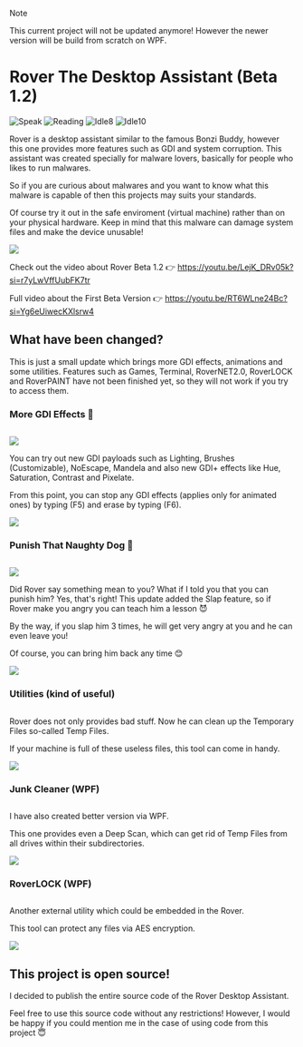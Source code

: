 > [!NOTE]
> This current project will not be updated anymore!
> However the newer version will be build from scratch on WPF.

# Rover The Desktop Assistant (Beta 1.2)

![Speak](https://github.com/MalwareStudio/Rover-The-Desktop-Assistant/assets/49496834/33050f93-60f8-4e84-8530-89ad17bd5efb)
![Reading](https://github.com/MalwareStudio/Rover-The-Desktop-Assistant/assets/49496834/d1f2fdcf-6319-42c4-8d7f-c14074f15091)
![Idle8](https://github.com/MalwareStudio/Rover-The-Desktop-Assistant/assets/49496834/e3f932d8-13c6-4fb8-8b60-d72ae54768aa)
![Idle10](https://github.com/MalwareStudio/Rover-The-Desktop-Assistant/assets/49496834/d4e65fc0-42f6-445f-9d95-089ad8638dfb)

Rover is a desktop assistant similar to the famous Bonzi Buddy, however this one provides more features such as GDI and system corruption. This assistant was created specially for malware lovers, basically for people who likes to run malwares.

So if you are curious about malwares and you want to know what this malware is capable of then this projects may suits your standards.

Of course try it out in the safe enviroment (virtual machine) rather than on your physical hardware. Keep in mind that this malware can damage system files and make the device unusable!

![](https://github.com/MalwareStudio/Rover-The-Desktop-Assistant/blob/main/Images/Rover_Preview.png)

Check out the video about Rover Beta 1.2 👉 https://youtu.be/LejK_DRv05k?si=r7yLwVffUubFK7tr

Full video about the First Beta Version 👉 https://youtu.be/RT6WLne24Bc?si=Yg6eUiwecKXlsrw4

## What have been changed?

This is just a small update which brings more GDI effects, animations and some utilities. Features such as Games, Terminal, RoverNET2.0, RoverLOCK and RoverPAINT have not been finished yet, so they will not work if you try to access them.

### More GDI Effects 🎨
## 

![](https://github.com/MalwareStudio/Rover-The-Desktop-Assistant/blob/main/Images/GDI%20MENU.png)

You can try out new GDI payloads such as Lighting, Brushes (Customizable), NoEscape, Mandela and also new GDI+ effects like Hue, Saturation, Contrast and Pixelate.

From this point, you can stop any GDI effects (applies only for animated ones) by typing (F5) and erase by typing (F6).

![](https://github.com/MalwareStudio/Rover-The-Desktop-Assistant/blob/main/Images/gdi%20effects%20compilation.png)

### Punish That Naughty Dog 👊
## 

![](https://github.com/MalwareStudio/Rover-The-Desktop-Assistant/blob/main/Images/rover%20slap.png)

Did Rover say something mean to you? What if I told you that you can punish him? Yes, that's right! This update added the Slap feature, so if Rover make you angry you can teach him a lesson 😈

By the way, if you slap him 3 times, he will get very angry at you and he can even leave you! 

Of course, you can bring him back any time 😊

![](https://github.com/MalwareStudio/Rover-The-Desktop-Assistant/blob/main/Images/Screenshot%202025-02-18%20143836.png)

### Utilities (kind of useful)
## 

Rover does not only provides bad stuff. Now he can clean up the Temporary Files so-called Temp Files.

If your machine is full of these useless files, this tool can come in handy.

![](https://github.com/MalwareStudio/Rover-The-Desktop-Assistant/blob/main/Images/rover%20junk.png)

### Junk Cleaner (WPF)
## 

I have also created better version via WPF. 

This one provides even a Deep Scan, which can get rid of Temp Files from all drives within their subdirectories.

![](https://github.com/MalwareStudio/Rover-The-Desktop-Assistant/blob/main/Images/rover%20better%20junk.png)

### RoverLOCK (WPF)
## 

Another external utility which could be embedded in the Rover.

This tool can protect any files via AES encryption.

![](https://github.com/MalwareStudio/Rover-The-Desktop-Assistant/blob/main/Images/rover%20lock.png)

## This project is open source!

I decided to publish the entire source code of the Rover Desktop Assistant.

Feel free to use this source code without any restrictions! However, I would be happy if you could mention me in the case of using code from this project 😇
